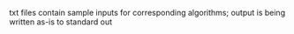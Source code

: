 txt files contain sample inputs for corresponding algorithms;
output is being written as-is to standard out
